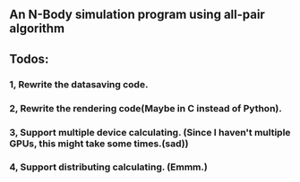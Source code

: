## An N-Body simulation program using all-pair algorithm
## Todos:
### 1, Rewrite the datasaving code. 
### 2, Rewrite the rendering code(Maybe in C instead of Python). 
### 3, Support multiple device calculating. (Since I haven't multiple GPUs, this might take some times.(sad))
### 4, Support distributing calculating. (Emmm.) 
